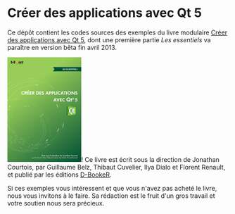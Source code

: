 Créer des applications avec Qt 5
===============================

Ce dépôt contient les codes sources des exemples du livre modulaire [Créer des applications avec Qt 5](http://www.d-booker.fr/programmation-et-langage/41-creer-des-applications-avec-qt-5.html), dont une première partie *Les essentiels* va paraître en version bêta fin avril 2013.

![Couverture du livre](qt-essentiels-couv.png)! Ce livre est écrit sous la direction de Jonathan Courtois, par Guillaume Belz, Thibaut Cuvelier, Ilya Dialo et Florent Renault, et publié par les éditions [D-BookeR](http://www.d-booker.fr).

Si ces exemples vous intéressent et que vous n'avez pas acheté le livre, nous vous invitons à le faire. Sa rédaction est le fruit d'un gros travail et votre soutien nous sera précieux.



